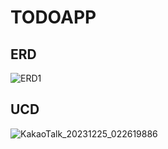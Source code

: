 # TODOAPP

## ERD
![ERD1](https://github.com/Karox1234/ToDoApp/assets/150118117/58df63d2-f57b-49f7-9d82-41bb77d69aeb)

## UCD
![KakaoTalk_20231225_022619886](https://github.com/Karox1234/ToDoApp/assets/150118117/9ca37430-4748-4182-9d81-41eb39dade41)

